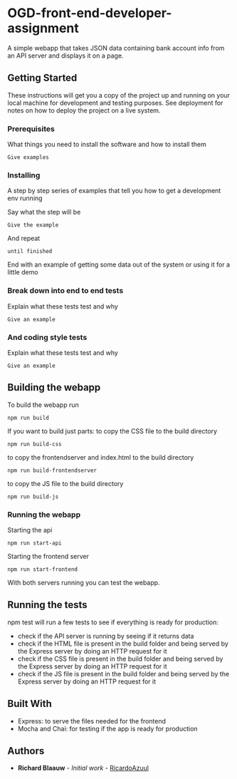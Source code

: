 # OGD-front-end-developer-assignment
A simple webapp that takes JSON data containing bank account info from an API server and displays it on a page.

## Getting Started

These instructions will get you a copy of the project up and running on your local machine for development and testing purposes. See deployment for notes on how to deploy the project on a live system.

### Prerequisites

What things you need to install the software and how to install them

```
Give examples
```

### Installing

A step by step series of examples that tell you how to get a development env running

Say what the step will be

```
Give the example
```

And repeat

```
until finished
```

End with an example of getting some data out of the system or using it for a little demo



### Break down into end to end tests

Explain what these tests test and why

```
Give an example
```

### And coding style tests

Explain what these tests test and why

```
Give an example
```

## Building the webapp

To build the webapp run 
```
npm run build
```
If you want to build just parts:
to copy the CSS file to the build directory
```
npm run build-css
```
to copy the frontendserver and index.html to the build directory
```
npm run build-frontendserver 
```
to copy the JS file to the build directory
```
npm run build-js
```

### Running the webapp

Starting the api 
```
npm run start-api
```

Starting the frontend server 
```
npm run start-frontend
```

With both servers running you can test the webapp.

## Running the tests

npm test will run a few tests to see if everything is ready for production:
- check if the API server is running by seeing if it returns data
- check if the HTML file is present in the build folder and being served by the Express server by doing an HTTP request for it
- check if the CSS file is present in the build folder and being served by the Express server by doing an HTTP request for it
- check if the JS file is present in the build folder and being served by the Express server by doing an HTTP request for it




## Built With

* Express: to serve the files needed for the frontend
* Mocha and Chai: for testing if the app is ready for production

## Authors

* **Richard Blaauw** - *Initial work* - [RicardoAzuul](https://github.com/RicardoAzuul)



